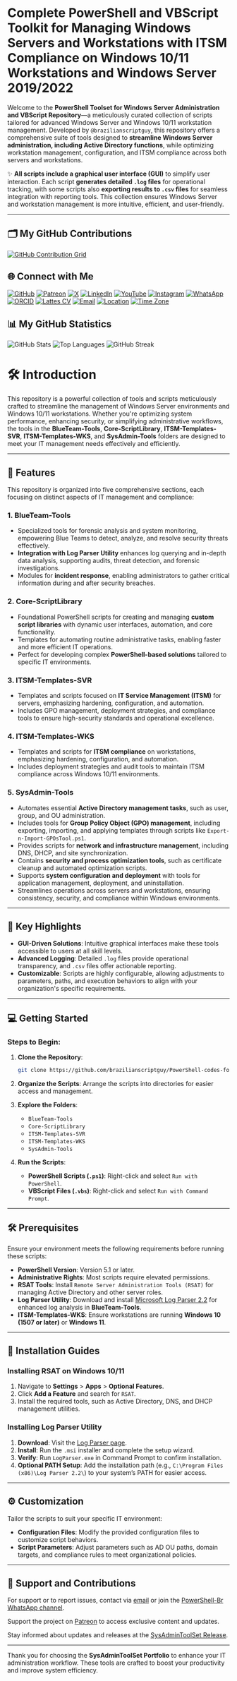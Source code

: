 # Complete PowerShell and VBScript Toolkit for Managing Windows Servers and Workstations with ITSM Compliance on Windows 10/11 Workstations and Windows Server 2019/2022

Welcome to the **PowerShell Toolset for Windows Server Administration and VBScript Repository**—a meticulously curated collection of scripts tailored for advanced Windows Server and Windows 10/11 workstation management. Developed by `@brazilianscriptguy`, this repository offers a comprehensive suite of tools designed to **streamline Windows Server administration, including Active Directory functions**, while optimizing workstation management, configuration, and ITSM compliance across both servers and workstations.

✨ **All scripts include a graphical user interface (GUI)** to simplify user interaction. Each script **generates detailed `.log` files** for operational tracking, with some scripts also **exporting results to `.csv` files** for seamless integration with reporting tools. This collection ensures Windows Server and workstation management is more intuitive, efficient, and user-friendly.

--- 

## 🗂️ My GitHub Contributions

[![GitHub Contribution Grid](https://ghchart.rshah.org/brazilianscriptguy)](https://github.com/brazilianscriptguy)

## 🌐 Connect with Me

[![GitHub](https://img.shields.io/badge/GitHub-@brazilianscriptguy-181717?style=for-the-badge&logo=github)](https://github.com/brazilianscriptguy)
[![Patreon](https://img.shields.io/badge/Patreon-Support%20Me-red?style=for-the-badge&logo=patreon)](https://patreon.com/brazilianscriptguy)
[![X](https://img.shields.io/badge/Twitter-@brazscriptguy-000000?style=for-the-badge&logo=x)](https://x.com/brazscriptguy)
[![LinkedIn](https://img.shields.io/badge/LinkedIn-in/brazilianscriptguy-0077B5?style=for-the-badge&logo=linkedin)](https://www.linkedin.com/in/brazilianscriptguy/)
[![YouTube](https://img.shields.io/badge/YouTube-@brazilianscriptguy-FF0000?style=for-the-badge&logo=youtube)](https://www.youtube.com/@brazilianscriptguy)
[![Instagram](https://img.shields.io/badge/Instagram-@4tetraforensics-E4405F?style=for-the-badge&logo=instagram)](https://www.instagram.com/4tetraforensics)
[![WhatsApp](https://img.shields.io/badge/WhatsApp-PowerShellBR-25D366?style=for-the-badge&logo=whatsapp)](https://whatsapp.com/channel/0029VaEgqC50G0XZV1k4Mb1c)
[![ORCID](https://img.shields.io/badge/ORCID-0000--0003--3705--7468-A6CE39?style=for-the-badge&logo=orcid)](https://orcid.org/0000-0003-3705-7468)
[![Lattes CV](https://img.shields.io/badge/Lattes%20CV-0191525072495482-00A693?style=for-the-badge&logo=academia)](http://lattes.cnpq.br/0191525072495482)
[![Email](https://img.shields.io/badge/Email-luizhamilton.lhr@gmail.com-D14836?style=for-the-badge&logo=gmail)](mailto:luizhamilton.lhr@gmail.com)
[![Location](https://img.shields.io/badge/Location-27°00'04.3%22S%2048°36'19.2%22W-brightgreen?style=for-the-badge&logo=googlemaps)](https://www.google.com/maps?q=-27.0011813,-48.6053388)
[![Time Zone](https://img.shields.io/static/v1?label=Time%20Zone&message=UTC%20-3%3A00%20/%20Balneário%20Camboriú&color=blue&style=for-the-badge)](https://time.is/Balne%C3%A1rio_Cambori%C3%BA)

## 📊 My GitHub Statistics

![GitHub Stats](https://github-readme-stats.vercel.app/api?username=brazilianscriptguy&show_icons=true&theme=radical&v=2)
![Top Languages](https://github-readme-stats.vercel.app/api/top-langs/?username=brazilianscriptguy&layout=compact&theme=radical&v=2)
![GitHub Streak](https://github-readme-streak-stats.herokuapp.com/?user=brazilianscriptguy&theme=radical&v=2)

# 🛠️ Introduction

This repository is a powerful collection of tools and scripts meticulously crafted to streamline the management of Windows Server environments and Windows 10/11 workstations. Whether you're optimizing system performance, enhancing security, or simplifying administrative workflows, the tools in the **BlueTeam-Tools**, **Core-ScriptLibrary**, **ITSM-Templates-SVR**, **ITSM-Templates-WKS**, and **SysAdmin-Tools** folders are designed to meet your IT management needs effectively and efficiently.

---

## 🚀 Features

This repository is organized into five comprehensive sections, each focusing on distinct aspects of IT management and compliance:

### **1. BlueTeam-Tools**
   - Specialized tools for forensic analysis and system monitoring, empowering Blue Teams to detect, analyze, and resolve security threats effectively.
   - **Integration with Log Parser Utility** enhances log querying and in-depth data analysis, supporting audits, threat detection, and forensic investigations.
   - Modules for **incident response**, enabling administrators to gather critical information during and after security breaches.

### **2. Core-ScriptLibrary**
   - Foundational PowerShell scripts for creating and managing **custom script libraries** with dynamic user interfaces, automation, and core functionality.
   - Templates for automating routine administrative tasks, enabling faster and more efficient IT operations.
   - Perfect for developing complex **PowerShell-based solutions** tailored to specific IT environments.

### **3. ITSM-Templates-SVR**
   - Templates and scripts focused on **IT Service Management (ITSM)** for servers, emphasizing hardening, configuration, and automation.
   - Includes GPO management, deployment strategies, and compliance tools to ensure high-security standards and operational excellence.

### **4. ITSM-Templates-WKS**
   - Templates and scripts for **ITSM compliance** on workstations, emphasizing hardening, configuration, and automation.
   - Includes deployment strategies and audit tools to maintain ITSM compliance across Windows 10/11 environments.

### **5. SysAdmin-Tools**
   - Automates essential **Active Directory management tasks**, such as user, group, and OU administration.  
   - Includes tools for **Group Policy Object (GPO) management**, including exporting, importing, and applying templates through scripts like `Export-n-Import-GPOsTool.ps1`.  
   - Provides scripts for **network and infrastructure management**, including DNS, DHCP, and site synchronization.  
   - Contains **security and process optimization tools**, such as certificate cleanup and automated optimization scripts.  
   - Supports **system configuration and deployment** with tools for application management, deployment, and uninstallation.  
   - Streamlines operations across servers and workstations, ensuring consistency, security, and compliance within Windows environments.

---

## 🌟 Key Highlights

- **GUI-Driven Solutions**: Intuitive graphical interfaces make these tools accessible to users at all skill levels.
- **Advanced Logging**: Detailed `.log` files provide operational transparency, and `.csv` files offer actionable reporting.
- **Customizable**: Scripts are highly configurable, allowing adjustments to parameters, paths, and execution behaviors to align with your organization's specific requirements.

---

## 💻 Getting Started

### Steps to Begin:

1. **Clone the Repository**:
   ```bash
   git clone https://github.com/brazilianscriptguy/PowerShell-codes-for-Windows-Server-Administrators.git
   ```

2. **Organize the Scripts**: Arrange the scripts into directories for easier access and management.

3. **Explore the Folders**:
   - `BlueTeam-Tools`
   - `Core-ScriptLibrary`
   - `ITSM-Templates-SVR`
   - `ITSM-Templates-WKS`
   - `SysAdmin-Tools`

4. **Run the Scripts**:
   - **PowerShell Scripts (`.ps1`)**: Right-click and select `Run with PowerShell`.
   - **VBScript Files (`.vbs`)**: Right-click and select `Run with Command Prompt`.

---

## 🛠️ Prerequisites

Ensure your environment meets the following requirements before running these scripts:

- **PowerShell Version**: Version 5.1 or later.
- **Administrative Rights**: Most scripts require elevated permissions.
- **RSAT Tools**: Install `Remote Server Administration Tools (RSAT)` for managing Active Directory and other server roles.
- **Log Parser Utility**: Download and install [Microsoft Log Parser 2.2](https://www.microsoft.com/en-us/download/details.aspx?id=24659) for enhanced log analysis in **BlueTeam-Tools**.
- **ITSM-Templates-WKS**: Ensure workstations are running **Windows 10 (1507 or later)** or **Windows 11**.

---

## 🔧 Installation Guides

### **Installing RSAT on Windows 10/11**

1. Navigate to **Settings** > **Apps** > **Optional Features**.  
2. Click **Add a Feature** and search for `RSAT`.  
3. Install the required tools, such as Active Directory, DNS, and DHCP management utilities.

### **Installing Log Parser Utility**

1. **Download**: Visit the [Log Parser page](https://www.microsoft.com/en-us/download/details.aspx?id=24659).  
2. **Install**: Run the `.msi` installer and complete the setup wizard.  
3. **Verify**: Run `LogParser.exe` in Command Prompt to confirm installation.  
4. **Optional PATH Setup**: Add the installation path (e.g., `C:\Program Files (x86)\Log Parser 2.2\`) to your system’s PATH for easier access.

---

## ⚙️ Customization

Tailor the scripts to suit your specific IT environment:

- **Configuration Files**: Modify the provided configuration files to customize script behaviors.  
- **Script Parameters**: Adjust parameters such as AD OU paths, domain targets, and compliance rules to meet organizational policies.

---

## 🤝 Support and Contributions

For support or to report issues, contact via [email](mailto:luizhamilton.lhr@gmail.com) or join the [PowerShell-Br WhatsApp channel](https://whatsapp.com/channel/0029VaEgqC50G0XZV1k4Mb1c).  

Support the project on [Patreon](https://patreon.com/brazilianscriptguy) to access exclusive content and updates.  

Stay informed about updates and releases at the [SysAdminToolSet Release](https://github.com/brazilianscriptguy/PowerShell-codes-for-Windows-Server-Administrators/releases/tag/SysAdminToolSet).

---

Thank you for choosing the **SysAdminToolSet Portfolio** to enhance your IT administration workflow. These tools are crafted to boost your productivity and improve system efficiency.  

